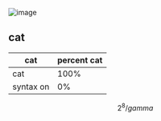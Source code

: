 ![image](https://encrypted-tbn0.gstatic.com/images?q=tbn:ANd9GcR957ymx54EBDoD140G65L0T78X17oNBgXgA5RNz1W1Gl9zS_c3:https://upload.wikimedia.org/wikipedia/commons/thumb/1/15/Cat_August_2010-4.jpg/1200px-Cat_August_2010-4.jpg&s)

## cat
 
 |cat      |percent cat|
 |---------|-----------|
 |cat      |100%       |
 |syntax on| 0%        |


$$2^{8}/gamma$$
